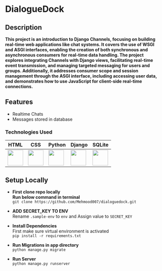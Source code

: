 # DialogueDock

## Description

**This project is an introduction to Django Channels, focusing on building real-time web applications like chat systems. It covers the use of WSGI and ASGI interfaces, enabling the creation of both synchronous and asynchronous consumers for real-time data handling. The project explores integrating Channels with Django views, facilitating real-time event transmission, and managing targeted messaging for users and groups. Additionally, it addresses consumer scope and session management through the ASGI interface, including accessing user data, and demonstrates how to use JavaScript for client-side real-time connections.**

## Features

- Realtime Chats
- Messages stored in database


### Technologies Used

| HTML | CSS | Python | Django | SQLite |
|------|-----|--------|--------|--------|
| <img src="https://upload.wikimedia.org/wikipedia/commons/6/61/HTML5_logo_and_wordmark.svg" width="50"> | <img src="https://upload.wikimedia.org/wikipedia/commons/d/d5/CSS3_logo_and_wordmark.svg" width="50"> | <img src="https://upload.wikimedia.org/wikipedia/commons/c/c3/Python-logo-notext.svg" width="50"> | <img src="https://upload.wikimedia.org/wikipedia/commons/7/75/Django_logo.svg" width="50"> | <img src="https://upload.wikimedia.org/wikipedia/commons/3/38/SQLite370.svg" width="50"> |



## Setup Locally
- **First clone repo locally**  
  **Run below command in terminal**  
  `git clone https://github.com/Mehmood007/dialoguedock.git`  

-  **ADD SECRET_KEY TO ENV**  
  Rename `.sample-env` to `env` and Assign value to `SECRET_KEY`  

- **Install Dependencies**  
  First make sure virtual environment is activated  
  `pip install -r requirements.txt`

- **Run Migrations in app directory**   
  `python manage.py migrate`

- **Run Server**  
  `python manage.py runserver`